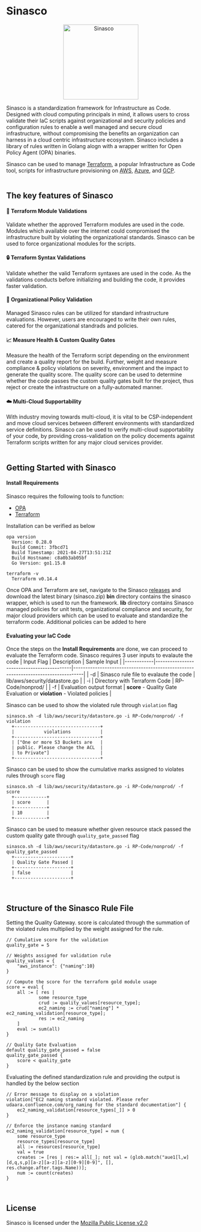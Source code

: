 Sinasco
=======

<p align="center">
<img alt="Sinasco" src="https://github.com/Udaara/sinasco/blob/main/assets/images/sinasco.png" width="200px">
</p>

Sinasco is a standardization framework for Infrastructure as Code. Designed with cloud computing principals in mind, it allows users to cross validate their IaC scripts against organizational and security policies and configuration rules to enable a well managed and secure cloud infrastructure, without compromising the benefits an organization can harness in a cloud centric infrastructure ecosystem. Sinasco includes a library of rules written in Golang alogn with a wrapper written for Open Policy Agent (OPA) binaries.


Sinasco can be used to manage [Terraform][1], a popular Infrastructure as Code tool, scripts for infrastructure provisioning on [AWS][2], [Azure][3], and [GCP][4].
<br>
<br>


The key features of Sinasco
---------------------------------------
#### :link: Terraform Module Validations
Validate whether the approved Terraform modules are used in the code. Modules which available over the internet could compromised the infrastructure built by violating the organizational standards.
Sinasco can be used to force organizational modules for the scripts.
<br>

#### :lock: Terraform Syntax Validations
Validate whether the valid Terraform syntaxes are used in the code. As the validations conducts before initializing and building the code, it provides faster validation.
<br>

#### :page_facing_up: Organizational Policy Validation
Managed Sinasco rules can be utilized for standard infrastructure evaluations. However, users are encouraged to write their own rules, catered for the organizational standrads and policies.
<br>

#### :chart_with_upwards_trend: Measure Health & Custom Quality Gates
Measure the health of the Terraform script depending on the environment and create a quality report for the build. Further, weight and measure compliance & policy violations on severity, environment and the impact to generate the quality score. The quality score can be used to determine whether the code passes the custom quality gates built for the project, thus reject or create the infrastructure on a fully-automated manner.
<br>

#### :cloud: Multi-Cloud Supportability
With industry moving towards multi-cloud, it is vital to be CSP-independent and move cloud services between different environments with standardized service definitions.
Sinasco can be used to verify multi-cloud supportability of your code, by providing cross-validation on the policy docements against Terraform scripts written for any major cloud services provider.
<br>
<br>

Getting Started with Sinasco
-----------------------------
#### Install Requirements

Sinasco requires the following tools to function:
- [OPA][6]
- [Terraform][7]

Installation can be verified as below
    
    opa version
      Version: 0.28.0
      Build Commit: 3fbcd71
      Build Timestamp: 2021-04-27T13:51:21Z
      Build Hostname: c8a0b3ab05bf
      Go Version: go1.15.8

    terraform -v
      Terraform v0.14.4

Once OPA and Terraform are set, navigate to the Sinasco [releases][8] and download the latest binary (sinasco.zip)
<b>bin</b> directory contains the sinasco wrapper, which is used to run the framework. <b>lib</b> directory contains Sinasco managed policies for unit tests, organizational compliance and security, for major cloud providers which can be used to evaluate and standardize the terraform code. Additional policies can be added to here

#### Evaluating your IaC Code

Once the steps on the <b>Install Requirements</b> are done, we can proceed to evaluate the Terraform code. Sinasco requires 3 user inputs to evalaute the code
| Input Flag | Description                               | Sample Input                                                                     |
|------------|-------------------------------------------|----------------------------------------------------------------------------------|
| -d         | Sinasco rule file to evalaute the code    | lib/aws/security/datastore.go                                                    | 
| -i         | Directory with Terraform Code             | RP-Code/nonprod/                                                                 | 
| -f         | Evaluation output format                  | <b>score</b> - Quality Gate Evaluation or <b>violation</b> - Violated policies   | 
<br>

Sinasco can be used to show the violated rule through `violation` flag

    sinasco.sh -d lib/aws/security/datastore.go -i RP-Code/nonprod/ -f violation
      +--------------------------------+
      |           violations           |
      +--------------------------------+
      | ["One or more S3 Buckets are   |
      | public. Please change the ACL  |
      | to Private"]                   |
      +--------------------------------+

Sinasco can be used to show the cumulative marks assigned to violates rules through `score` flag

    sinasco.sh -d lib/aws/security/datastore.go -i RP-Code/nonprod/ -f score
      +------------+
      | score      |
      +------------+
      | 10         |
      +------------+

Sinasco can be used to measure whether given resource stack passed the custom quality  gate through `quality_gate_passed` flag

    sinasco.sh -d lib/aws/security/datastore.go -i RP-Code/nonprod/ -f quality_gate_passed
      +---------------------+
      | Quality Gate Passed |
      +---------------------+
      | false               |
      +---------------------+

<br>

Structure of the Sinasco Rule File
-----------------------------------

Setting the Quality Gateway. score is calculated through the summation of the violated rules multiplied by the weight assigned for the rule.

```
// Cumulative score for the validation
quality_gate = 5

// Weights assigned for validation rule
quality_values = {
    "aws_instance": {"naming":10}
}

// Compute the score for the terraform gold module usage
score = eval {
    all := [ res |
            some resource_type
            crud := quality_values[resource_type];
            ec2_naming := crud["naming"] * ec2_naming_validation[resource_type];
            res := ec2_naming
    ]
    eval := sum(all)
}

// Quality Gate Evaluation
default quality_gate_passed = false
quality_gate_passed {
    score < quality_gate
}
```

Evaluating the defined standardization rule and providing the output is handled by the below section
```
// Error message to display on a violation
violation["EC2 naming standard violated. Please refer udaara.confluence.com/org_naming for the standard documentation"] {
    ec2_naming_validation[resource_types[_]] > 0
}

// Enforce the instance naming standard
ec2_naming_validation[resource_type] = num {
    some resource_type
    resource_types[resource_type]
    all := resources[resource_type]
    val = true
    creates := [res | res:= all[_]; not val = (glob.match("aue1[l,w][d,q,s,p][a-z][a-z][a-z][0-9][0-9]", [], res.change.after.tags.Name))];
    num := count(creates)
}
```
<br>

License
-------------

Sinasco is licensed under the [Mozilla Public License v2.0][5]

  [1]: https://www.terraform.io/
  [2]: https://aws.amazon.com/
  [3]: https://azure.microsoft.com/en-us/
  [4]: https://cloud.google.com/
  [5]: https://github.com/Udaara/sinasco/blob/main/LICENSE
  [6]: https://www.openpolicyagent.org/docs/latest/#1-download-opa
  [7]: https://www.terraform.io/downloads.html
  [8]: https://github.com/Udaara/sinasco/releases
